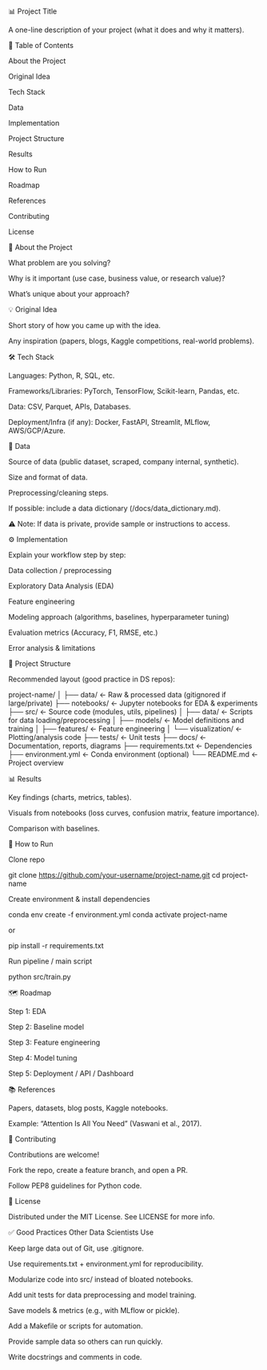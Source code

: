 📊 Project Title

A one-line description of your project (what it does and why it matters).

📖 Table of Contents

About the Project

Original Idea

Tech Stack

Data

Implementation

Project Structure

Results

How to Run

Roadmap

References

Contributing

License

🧐 About the Project

What problem are you solving?

Why is it important (use case, business value, or research value)?

What’s unique about your approach?

💡 Original Idea

Short story of how you came up with the idea.

Any inspiration (papers, blogs, Kaggle competitions, real-world problems).

🛠️ Tech Stack

Languages: Python, R, SQL, etc.

Frameworks/Libraries: PyTorch, TensorFlow, Scikit-learn, Pandas, etc.

Data: CSV, Parquet, APIs, Databases.

Deployment/Infra (if any): Docker, FastAPI, Streamlit, MLflow, AWS/GCP/Azure.

📂 Data

Source of data (public dataset, scraped, company internal, synthetic).

Size and format of data.

Preprocessing/cleaning steps.

If possible: include a data dictionary (/docs/data_dictionary.md).

⚠️ Note: If data is private, provide sample or instructions to access.

⚙️ Implementation

Explain your workflow step by step:

Data collection / preprocessing

Exploratory Data Analysis (EDA)

Feature engineering

Modeling approach (algorithms, baselines, hyperparameter tuning)

Evaluation metrics (Accuracy, F1, RMSE, etc.)

Error analysis & limitations

📁 Project Structure

Recommended layout (good practice in DS repos):

project-name/
│
├── data/               <- Raw & processed data (gitignored if large/private)
├── notebooks/          <- Jupyter notebooks for EDA & experiments
├── src/                <- Source code (modules, utils, pipelines)
│   ├── data/           <- Scripts for data loading/preprocessing
│   ├── models/         <- Model definitions and training
│   ├── features/       <- Feature engineering
│   └── visualization/  <- Plotting/analysis code
├── tests/              <- Unit tests
├── docs/               <- Documentation, reports, diagrams
├── requirements.txt    <- Dependencies
├── environment.yml     <- Conda environment (optional)
└── README.md           <- Project overview

📊 Results

Key findings (charts, metrics, tables).

Visuals from notebooks (loss curves, confusion matrix, feature importance).

Comparison with baselines.

🚀 How to Run

Clone repo

git clone https://github.com/your-username/project-name.git
cd project-name


Create environment & install dependencies

conda env create -f environment.yml
conda activate project-name


or

pip install -r requirements.txt


Run pipeline / main script

python src/train.py

🗺️ Roadmap

 Step 1: EDA

 Step 2: Baseline model

 Step 3: Feature engineering

 Step 4: Model tuning

 Step 5: Deployment / API / Dashboard

📚 References

Papers, datasets, blog posts, Kaggle notebooks.

Example: “Attention Is All You Need” (Vaswani et al., 2017).

🤝 Contributing

Contributions are welcome!

Fork the repo, create a feature branch, and open a PR.

Follow PEP8
 guidelines for Python code.

📜 License

Distributed under the MIT License. See LICENSE for more info.

✅ Good Practices Other Data Scientists Use

Keep large data out of Git, use .gitignore.

Use requirements.txt + environment.yml for reproducibility.

Modularize code into src/ instead of bloated notebooks.

Add unit tests for data preprocessing and model training.

Save models & metrics (e.g., with MLflow or pickle).

Add a Makefile or scripts for automation.

Provide sample data so others can run quickly.

Write docstrings and comments in code.

